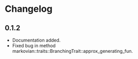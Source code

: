 # Changelog

## 0.1.2

- Documentation added.
- Fixed bug in method markovian::traits::BranchingTrait::approx_generating_fun.